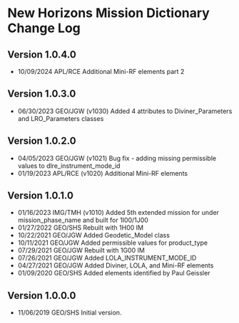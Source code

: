 # New Horizons Mission Dictionary Change Log

## Version 1.0.4.0

* 10/09/2024 APL/RCE Additional Mini-RF elements part 2

## Version 1.0.3.0

* 06/30/2023 GEO/JGW (v1030) Added 4 attributes to Diviner_Parameters and LRO_Parameters classes

## Version 1.0.2.0

* 04/05/2023 GEO/JGW (v1021) Bug fix - adding missing permissible values to dlre_instrument_mode_id 
* 01/19/2023 APL/RCE (v1020) Additional Mini-RF elements

## Version 1.0.1.0

* 01/16/2023 IMG/TMH (v1010) Added 5th extended mission for under mission_phase_name and built for 1I00/1J00
* 01/27/2022 GEO/SHS Rebuilt with 1H00 IM
* 10/22/2021 GEO/JGW Added Geodetic_Model class
* 10/11/2021 GEO/JGW Added permissible values for product_type
* 07/29/2021 GEO/JGW Rebuilt with 1G00 IM
* 07/26/2021 GEO/JGW Added LOLA_INSTRUMENT_MODE_ID
* 04/27/2021 GEO/JGW Added Diviner, LOLA, and Mini-RF elements
* 01/09/2020 GEO/SHS Added elements identified by Paul Geissler

## Version 1.0.0.0

* 11/06/2019 GEO/SHS Initial version.